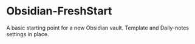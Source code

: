 # Obsidian-FreshStart
 A basic starting point for a new Obsidian vault. Template and Daily-notes settings in place. 
